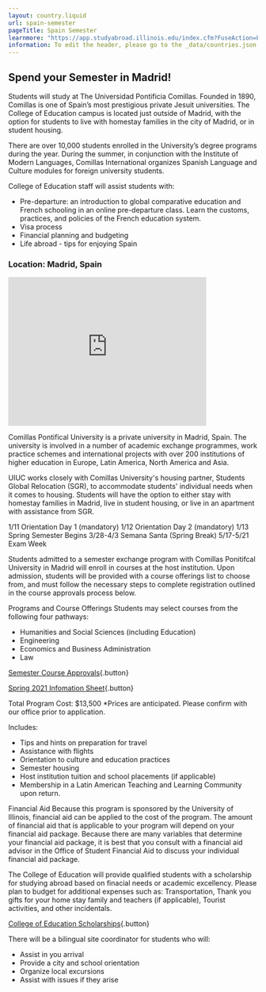 ```yaml
---
layout: country.liquid
url: spain-semester
pageTitle: Spain Semester
learnmore: "https://app.studyabroad.illinois.edu/index.cfm?FuseAction=Programs.ProgramDiscovery&search=EDUC+Spring%20Semester"
information: To edit the header, please go to the _data/countries.json file and edit the information there
---
```


## Spend your Semester in Madrid!

Students will study at The Universidad Pontificia Comillas.  Founded in 1890, Comillas is one of Spain’s most prestigious private Jesuit universities.  The College of Education campus is located just outside of Madrid, with the option for students to live with homestay families in the city of Madrid, or in student housing.

There are over 10,000 students enrolled in the University’s degree programs during the year.  During the summer, in conjunction with the Institute of Modern Languages, Comillas International organizes Spanish Language and Culture modules for foreign university students.

College of Education staff will assist students with:

* Pre-departure: an introduction to global comparative education and French schooling in an online pre-departure class. Learn the customs, practices, and policies of the French education system.
* Visa process
* Financial planning and budgeting
* Life abroad - tips for enjoying Spain
 
### Location: Madrid, Spain

<iframe src="https://www.google.com/maps/embed?pb=!1m18!1m12!1m3!1d97173.78941642948!2d-3.7495759873711365!3d40.43806382207188!2m3!1f0!2f0!3f0!3m2!1i1024!2i768!4f13.1!3m3!1m2!1s0xd422997800a3c81%3A0xc436dec1618c2269!2sMadrid%2C+Spain!5e0!3m2!1sen!2sus!4v1566323134448!5m2!1sen!2sus" width="400" height="300" style="border: 0" sandbox="allow-scripts allow-same-origin"></iframe>

Comillas Pontifical University is a private university in Madrid, Spain. The university is involved in a number of academic exchange programmes, work practice schemes and international projects with over 200 institutions of higher education in Europe, Latin America, North America and Asia.

<div id="information">

<div id="housing">

UIUC works closely with Comillas University's housing partner, Students Global Relocation (SGR), to accommodate students' individual needs when it comes to housing. Students will have the option to either stay with homestay families in Madrid, live in student housing, or live in an apartment with assistance from SGR. 

</div>

<div id="programs">

1/11	Orientation Day 1 (mandatory)
1/12	Orientation Day 2 (mandatory)
1/13	Spring Semester Begins
3/28-4/3	Semana Santa (Spring Break)
5/17-5/21	Exam Week

</div>

<div id="attractions"></div>

<div id="courses">

Students admitted to a semester exchange program with Comillas Ponitifcal University in Madrid will enroll in courses at the host institution. Upon admission, students will be provided with a course offerings list to choose from, and must follow the necessary steps to complete registration outlined in the course approvals process below. 

Programs and Course Offerings
Students may select courses from the following four pathways:

* Humanities and Social Sciences (including Education)
* Engineering
* Economics and Business Administration
* Law

[Semester Course Approvals](/semester-course-approvals/index.html){.button}

[Spring 2021 Infomation Sheet](https://www.comillas.edu/images/sri/Fact_Sheet.pdf){.button}

</div>

<div id="topics"></div>

<div id="cost">

Total Program Cost: $13,500
*Prices are anticipated. Please confirm with our office prior to application.

Includes: 
* Tips and hints on preparation for travel
* Assistance with flights
* Orientation to culture and education practices
* Semester housing
* Host institution tuition and school placements (if applicable)
* Membership in a Latin American Teaching and Learning Community upon return.

Financial Aid
Because this program is sponsored by the University of Illinois, financial aid can be applied to the cost of the program. The amount of financial aid that is applicable to your program will depend on your financial aid package. Because there are many variables that determine your financial aid package, it is best that you consult with a financial aid advisor in the Office of Student Financial Aid to discuss your individual financial aid package. 

</div>

<div id="scholarship">

The College of Education will provide qualified students with a scholarship for studying abroad based on finacial needs or academic excellency. Please plan to budget for additional expenses such as: Transportation, Thank you gifts for your home stay family and teachers (if applicable), Tourist activities, and other incidentals.

[College of Education Scholarships](https://education.illinois.edu/international/scholarships){.button}

</div>

<div id="testimonials"></div>

<div id="faculty">

There will be a bilingual site coordinator for students who will:
* Assist in you arrival 
* Provide a city and school orientation
* Organize local excursions
* Assist with issues if they arise

</div>

</div>
